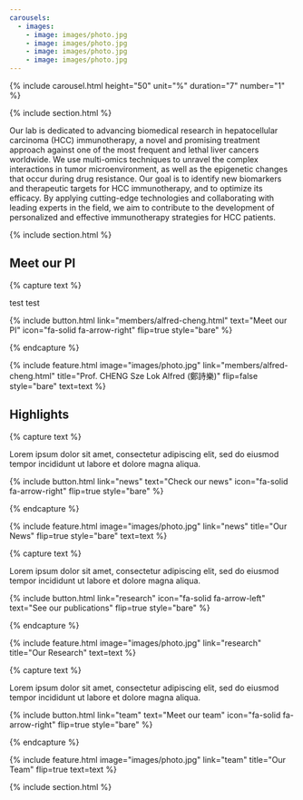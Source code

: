 ```yaml
---
carousels:
  - images: 
    - image: images/photo.jpg
    - image: images/photo.jpg
    - image: images/photo.jpg
    - image: images/photo.jpg
---
```



{% include carousel.html height="50" unit="%" duration="7" number="1" %}


{% include section.html %}

Our lab is dedicated to advancing biomedical research in hepatocellular carcinoma (HCC) immunotherapy, a novel and promising treatment approach against one of the most frequent and lethal liver cancers worldwide. We use multi-omics techniques to unravel the complex interactions in tumor microenvironment, as well as the epigenetic changes that occur during drug resistance. Our goal is to identify new biomarkers and therapeutic targets for HCC immunotherapy, and to optimize its efficacy. By applying cutting-edge technologies and collaborating with leading experts in the field, we aim to contribute to the development of personalized and effective immunotherapy strategies for HCC patients.

{% include section.html %}

## Meet our PI

{% capture text %}

test test

{%
  include button.html
  link="members/alfred-cheng.html"
  text="Meet our PI"
  icon="fa-solid fa-arrow-right"
  flip=true
  style="bare"
%}

{% endcapture %}

{%
  include feature.html
  image="images/photo.jpg"
  link="members/alfred-cheng.html"
  title="Prof. CHENG Sze Lok Alfred (鄭詩樂)"
  flip=false
  style="bare"
  text=text
%}



## Highlights

{% capture text %}

Lorem ipsum dolor sit amet, consectetur adipiscing elit, sed do eiusmod tempor incididunt ut labore et dolore magna aliqua.

{%
  include button.html
  link="news"
  text="Check our news"
  icon="fa-solid fa-arrow-right"
  flip=true
  style="bare"
%}

{% endcapture %}

{%
  include feature.html
  image="images/photo.jpg"
  link="news"
  title="Our News"
  flip=true
  style="bare"
  text=text
%}


{% capture text %}

Lorem ipsum dolor sit amet, consectetur adipiscing elit, sed do eiusmod tempor incididunt ut labore et dolore magna aliqua.

{%
  include button.html
  link="research"
  icon="fa-solid fa-arrow-left"
  text="See our publications"
  flip=true
  style="bare"
%}

{% endcapture %}

{%
  include feature.html
  image="images/photo.jpg"
  link="research"
  title="Our Research"
  text=text
%}

{% capture text %}

Lorem ipsum dolor sit amet, consectetur adipiscing elit, sed do eiusmod tempor incididunt ut labore et dolore magna aliqua.

{%
  include button.html
  link="team"
  text="Meet our team"
  icon="fa-solid fa-arrow-right"
  flip=true
  style="bare"
%}

{% endcapture %}

{%
  include feature.html
  image="images/photo.jpg"
  link="team"
  title="Our Team"
  flip=true
  text=text
%}

{% include section.html %}

